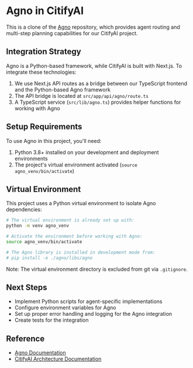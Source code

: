 # Agno in CitifyAI

This is a clone of the [Agno](https://github.com/agno-agi/agno) repository, which provides agent routing and multi-step planning capabilities for our CitifyAI project.

## Integration Strategy

Agno is a Python-based framework, while CitifyAI is built with Next.js. To integrate these technologies:

1. We use Next.js API routes as a bridge between our TypeScript frontend and the Python-based Agno framework
2. The API bridge is located at `src/app/api/agno/route.ts`
3. A TypeScript service (`src/lib/agno.ts`) provides helper functions for working with Agno

## Setup Requirements

To use Agno in this project, you'll need:

1. Python 3.8+ installed on your development and deployment environments
2. The project's virtual environment activated (`source agno_venv/bin/activate`)

## Virtual Environment

This project uses a Python virtual environment to isolate Agno dependencies:

```bash
# The virtual environment is already set up with:
python -m venv agno_venv

# Activate the environment before working with Agno:
source agno_venv/bin/activate

# The Agno library is installed in development mode from:
# pip install -e ./agno/libs/agno
```

Note: The virtual environment directory is excluded from git via `.gitignore`.

## Next Steps

- Implement Python scripts for agent-specific implementations
- Configure environment variables for Agno
- Set up proper error handling and logging for the Agno integration
- Create tests for the integration

## Reference

- [Agno Documentation](https://docs.agno.com)
- [CitifyAI Architecture Documentation](../cline_docs/codebaseSummary.md)
